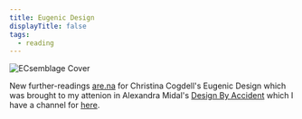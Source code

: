 ```yaml
---
title: Eugenic Design
displayTitle: false
tags:
  - reading
---
```


![ECsemblage Cover](https://d2w9rnfcy7mm78.cloudfront.net/10219933/large_e844f8ee1e0081932dfac927d135f05b.png?1610540628?bc=0)

New further-readings [are.na](https://www.are.na/f618/further-reading-eugenic-design) for Christina Cogdell's Eugenic Design which was brought to my attenion in Alexandra Midal's [Design By Accident](https://mitpress.mit.edu/books/design-accident) which I have a channel for [here](https://www.are.na/f618/further-reading-design-by-accident).
